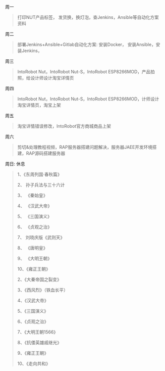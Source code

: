周一

> 打印NUT产品标签， 发货换，换灯泡，查Jenkins，Ansible等自动化方案资料

周二

> 部署Jenkins+Ansible+Gitlab自动化方案: 安装Docker， 安装Ansible，安装Jenkins，

周三

> IntoRobot Nut，IntoRobot Nut-S，IntoRobot ESP8266MOD，产品拍照，给设计师设计淘宝详情页

周四

> IntoRobot Nut，IntoRobot Nut-S，IntoRobot ESP8266MOD，计师设计淘宝详情页，淘宝上架

周五

> 淘宝详情错误修改，IntoRobot官方商城商品上架

周六

> 剪切&处理教程视频，RAP服务器搭建问题解决，服务器JAEE开发环境搭建，RAP源码搭建服务器

周日: 休息

> 1、《东周列国·春秋篇》
>
> 2、 孙子兵法与三十六计
>
> 3、 《秦始皇》
>
> 4、 《汉武大帝》
>
> 5、 《三国演义》
>
> 6、 《贞观之治》
>
> 7、 刘晓庆版《武则天》
>
> 8、 《唐明皇》
>
> 9、 《大明王朝》
>
> 10、《雍正王朝》
>
> 2、《大秦帝国之裂变》
>
> 3、《西风烈》（铁血长平）
>
> 4、《汉武大帝》
>
> 5、《三国演义》
>
> 6、《贞观之治》
>
> 7、《大明王朝1566》
>
> 8、《抗倭英雄戚继光》
>
> 9、《雍正王朝》
>
> 10、《走向共和》



